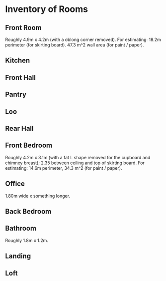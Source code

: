 Inventory of Rooms
==================

## Front Room

Roughly 4.9m x 4.2m (with a oblong corner removed). For estimating:
18.2m perimeter (for skirting board). 47.3 m^2 wall area (for paint / paper).

## Kitchen

## Front Hall

## Pantry

## Loo

## Rear Hall

## Front Bedroom

Roughly 4.2m x 3.1m (with a fat L shape removed for the cupboard and chimney breast); 2.35 between ceiling and top of
skirting board. For estimating: 14.6m perimeter, 34.3 m^2 (for paint / paper).

## Office

1.80m wide x something longer.

## Back Bedroom

## Bathroom

Roughly 1.8m x 1.2m.

## Landing

## Loft
